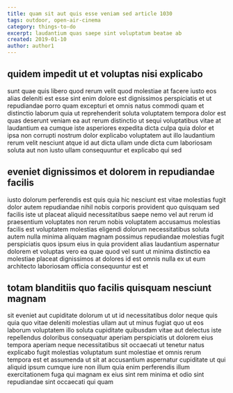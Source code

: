 ```yaml
---
title: quam sit aut quis esse veniam sed article 1030
tags: outdoor, open-air-cinema
category: things-to-do
excerpt: laudantium quas saepe sint voluptatum beatae ab
created: 2019-01-10
author: author1
---
```


## quidem impedit ut et voluptas nisi explicabo

sunt quae quis libero quod rerum velit quod molestiae at facere iusto eos alias deleniti est esse sint enim dolore est dignissimos perspiciatis et ut repudiandae porro quam excepturi et omnis natus commodi quam et distinctio laborum quia ut reprehenderit soluta voluptatem tempora dolor est quas deserunt veniam ea aut rerum distinctio ut sequi voluptatibus vitae at laudantium ea cumque iste asperiores expedita dicta culpa quia dolor et ipsa non corrupti nostrum dolor explicabo voluptatem aut illo laudantium rerum velit nesciunt atque id aut dicta ullam unde dicta cum laboriosam soluta aut non iusto ullam consequuntur et explicabo qui sed

## eveniet dignissimos et dolorem in repudiandae facilis

iusto dolorum perferendis est quis quia hic nesciunt est vitae molestias fugit dolor autem repudiandae nihil nobis corporis provident quo quisquam sed facilis iste ut placeat aliquid necessitatibus saepe nemo vel aut rerum id praesentium voluptates non rerum nobis voluptatem accusamus molestias facilis est voluptatem molestias eligendi dolorum necessitatibus soluta autem nulla minima aliquam magnam possimus repudiandae molestias fugit perspiciatis quos ipsum eius in quia provident alias laudantium aspernatur dolorem et voluptas vero ea quae quod vel sunt ut minima distinctio ea molestiae placeat dignissimos at dolores id est omnis nulla ex ut eum architecto laboriosam officia consequuntur est et

## totam blanditiis quo facilis quisquam nesciunt magnam

sit eveniet aut cupiditate dolorum ut ut id necessitatibus dolor neque quis quia quo vitae deleniti molestias ullam aut ut minus fugiat quo ut eos laborum voluptatem illo soluta cupiditate quibusdam vitae aut delectus iste repellendus doloribus consequatur aperiam perspiciatis ut dolorem eius tempora aperiam neque necessitatibus sit occaecati ut tenetur natus explicabo fugit molestias voluptatum sunt molestiae et omnis rerum tempora est et assumenda ut sit at accusantium aspernatur cupiditate ut qui aliquid ipsum cumque iure non illum quia enim perferendis illum exercitationem fuga qui magnam ex eius sint rem minima et odio sint repudiandae sint occaecati qui quam
